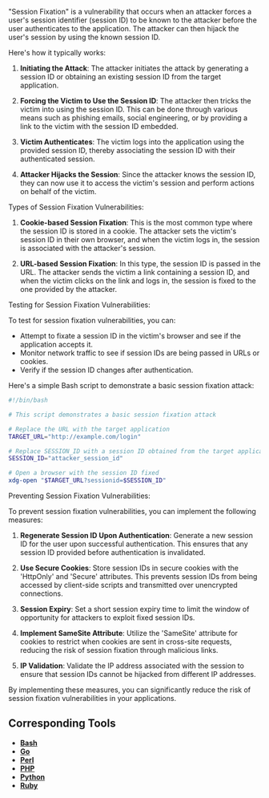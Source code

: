 "Session Fixation" is a vulnerability that occurs when an attacker forces a user's session identifier (session ID) to be known to the attacker before the user authenticates to the application. The attacker can then hijack the user's session by using the known session ID.

Here's how it typically works:

1. **Initiating the Attack**: The attacker initiates the attack by generating a session ID or obtaining an existing session ID from the target application.

2. **Forcing the Victim to Use the Session ID**: The attacker then tricks the victim into using the session ID. This can be done through various means such as phishing emails, social engineering, or by providing a link to the victim with the session ID embedded.

3. **Victim Authenticates**: The victim logs into the application using the provided session ID, thereby associating the session ID with their authenticated session.

4. **Attacker Hijacks the Session**: Since the attacker knows the session ID, they can now use it to access the victim's session and perform actions on behalf of the victim.

Types of Session Fixation Vulnerabilities:

1. **Cookie-based Session Fixation**: This is the most common type where the session ID is stored in a cookie. The attacker sets the victim's session ID in their own browser, and when the victim logs in, the session is associated with the attacker's session.

2. **URL-based Session Fixation**: In this type, the session ID is passed in the URL. The attacker sends the victim a link containing a session ID, and when the victim clicks on the link and logs in, the session is fixed to the one provided by the attacker.

Testing for Session Fixation Vulnerabilities:

To test for session fixation vulnerabilities, you can:

- Attempt to fixate a session ID in the victim's browser and see if the application accepts it.
- Monitor network traffic to see if session IDs are being passed in URLs or cookies.
- Verify if the session ID changes after authentication.

Here's a simple Bash script to demonstrate a basic session fixation attack:

```bash
#!/bin/bash

# This script demonstrates a basic session fixation attack

# Replace the URL with the target application
TARGET_URL="http://example.com/login"

# Replace SESSION_ID with a session ID obtained from the target application
SESSION_ID="attacker_session_id"

# Open a browser with the session ID fixed
xdg-open "$TARGET_URL?sessionid=$SESSION_ID"
```

Preventing Session Fixation Vulnerabilities:

To prevent session fixation vulnerabilities, you can implement the following measures:

1. **Regenerate Session ID Upon Authentication**: Generate a new session ID for the user upon successful authentication. This ensures that any session ID provided before authentication is invalidated.

2. **Use Secure Cookies**: Store session IDs in secure cookies with the 'HttpOnly' and 'Secure' attributes. This prevents session IDs from being accessed by client-side scripts and transmitted over unencrypted connections.

3. **Session Expiry**: Set a short session expiry time to limit the window of opportunity for attackers to exploit fixed session IDs.

4. **Implement SameSite Attribute**: Utilize the 'SameSite' attribute for cookies to restrict when cookies are sent in cross-site requests, reducing the risk of session fixation through malicious links.

5. **IP Validation**: Validate the IP address associated with the session to ensure that session IDs cannot be hijacked from different IP addresses.

By implementing these measures, you can significantly reduce the risk of session fixation vulnerabilities in your applications.

## Corresponding Tools

- [**Bash**](https://github.com/saidehossain/Hacking_Tools/blob/main/hacking_with_bash/session_fixation_detection.sh)
- [**Go**](https://github.com/saidehossain/Hacking_Tools/blob/main/hacking_with_go/session_fixation.go)
- [**Perl**](https://github.com/saidehossain/Hacking_Tools/blob/main/hacking_with_perl/session_fixation.pl)
- [**PHP**](https://github.com/saidehossain/Hacking_Tools/blob/main/hacking_with_php/session_fixation.php)
- [**Python**](https://github.com/saidehossain/Hacking_Tools/blob/main/hacking_with_python/session_fixation.py)
- [**Ruby**](https://github.com/saidehossain/Hacking_Tools/blob/main/hacking_with_ruby/session_fixation.rb)

